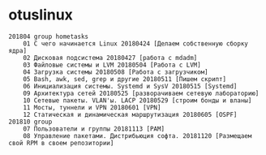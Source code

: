 # otuslinux

	201804 group hometasks
		01 С чего начинается Linux 20180424 [Делаем собственную сборку ядра]
		02 Дисковая подсистема 20180427 [работа с mdadm]
		03 Файловые системы и LVM 20180504 [Работа с LVM]
		04 Загрузка системы 20180508 [Работа с загрузчиком]
		05 Bash, awk, sed, grep и другие 20180511 [Пишем скрипт]
		06 Инициализация системы. Systemd и SysV 20180515 [Systemd]
		09 Архитектура сетей 20180525 [разворачиваем сетевую лабораторию]
		10 Сетевые пакеты. VLAN'ы. LACP 20180529 [строим бонды и вланы]
		11 Мосты, туннели и VPN 20180601 [VPN]
		12 Статическая и динамическая маршрутизация 20180605 [OSPF]
	201810 group
		07 Пользователи и группы 20181113 [PAM]
		08 Управление пакетами. Дистрибьюция софта. 20181120 [Размещаем свой RPM в своем репозитории]